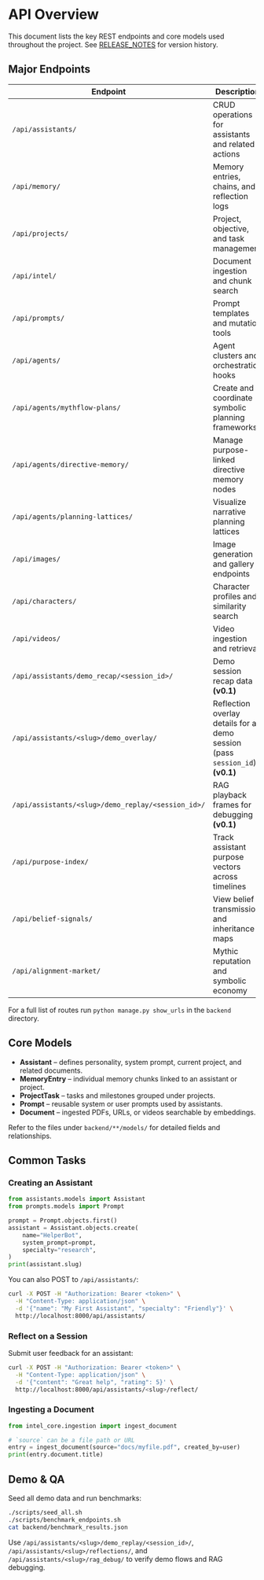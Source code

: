# API Overview

This document lists the key REST endpoints and core models used throughout the project. See [RELEASE_NOTES](RELEASE_NOTES.md) for version history.

## Major Endpoints

| Endpoint | Description |
| --- | --- |
| `/api/assistants/` | CRUD operations for assistants and related actions |
| `/api/memory/` | Memory entries, chains, and reflection logs |
| `/api/projects/` | Project, objective, and task management |
| `/api/intel/` | Document ingestion and chunk search |
| `/api/prompts/` | Prompt templates and mutation tools |
| `/api/agents/` | Agent clusters and orchestration hooks |
| `/api/agents/mythflow-plans/` | Create and coordinate symbolic planning frameworks |
| `/api/agents/directive-memory/` | Manage purpose-linked directive memory nodes |
| `/api/agents/planning-lattices/` | Visualize narrative planning lattices |
| `/api/images/` | Image generation and gallery endpoints |
| `/api/characters/` | Character profiles and similarity search |
| `/api/videos/` | Video ingestion and retrieval |
| `/api/assistants/demo_recap/<session_id>/` | Demo session recap data **(v0.1)** |
| `/api/assistants/<slug>/demo_overlay/` | Reflection overlay details for a demo session (pass `session_id`) **(v0.1)** |
| `/api/assistants/<slug>/demo_replay/<session_id>/` | RAG playback frames for debugging **(v0.1)** |
| `/api/purpose-index/` | Track assistant purpose vectors across timelines |
| `/api/belief-signals/` | View belief transmission and inheritance maps |
| `/api/alignment-market/` | Mythic reputation and symbolic economy |

For a full list of routes run `python manage.py show_urls` in the `backend` directory.

## Core Models

- **Assistant** – defines personality, system prompt, current project, and related documents.
- **MemoryEntry** – individual memory chunks linked to an assistant or project.
- **ProjectTask** – tasks and milestones grouped under projects.
- **Prompt** – reusable system or user prompts used by assistants.
- **Document** – ingested PDFs, URLs, or videos searchable by embeddings.

Refer to the files under `backend/**/models/` for detailed fields and relationships.

## Common Tasks

### Creating an Assistant

```python
from assistants.models import Assistant
from prompts.models import Prompt

prompt = Prompt.objects.first()
assistant = Assistant.objects.create(
    name="HelperBot",
    system_prompt=prompt,
    specialty="research",
)
print(assistant.slug)
```

You can also POST to `/api/assistants/`:

```bash
curl -X POST -H "Authorization: Bearer <token>" \
  -H "Content-Type: application/json" \
  -d '{"name": "My First Assistant", "specialty": "Friendly"}' \
  http://localhost:8000/api/assistants/
```

### Reflect on a Session

Submit user feedback for an assistant:

```bash
curl -X POST -H "Authorization: Bearer <token>" \
  -H "Content-Type: application/json" \
  -d '{"content": "Great help", "rating": 5}' \
  http://localhost:8000/api/assistants/<slug>/reflect/
```

### Ingesting a Document

```python
from intel_core.ingestion import ingest_document

# `source` can be a file path or URL
entry = ingest_document(source="docs/myfile.pdf", created_by=user)
print(entry.document.title)
```

## Demo & QA

Seed all demo data and run benchmarks:

```bash
./scripts/seed_all.sh
./scripts/benchmark_endpoints.sh
cat backend/benchmark_results.json
```

Use `/api/assistants/<slug>/demo_replay/<session_id>/`,
`/api/assistants/<slug>/reflections/`, and `/api/assistants/<slug>/rag_debug/`
to verify demo flows and RAG debugging.
